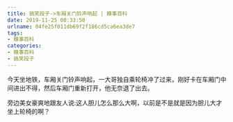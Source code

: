 ```yaml
---
title: 搞笑段子->车厢关门铃声响起 | 糗事百科
date: 2019-11-25 00:33:50
urlname: 04fe25f011db69f2f186cd5ca6ea3de7
tags: 
- 糗事百科
categories:
- 糗事百科
- 搞笑段子
---
```

今天坐地铁，车厢关门铃声响起，一大哥独自乘轮椅冲了过来，刚好卡在车厢门中间进出不得，然后车厢门重新打开，他无奈退了出去。

旁边美女豪爽地跟友人说:这人胆儿怎么那么大啊，以前是不是就是因为胆儿大才坐上轮椅的啊？


